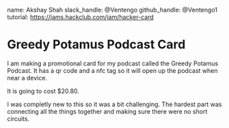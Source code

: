 name: Akshay Shah
slack_handle: @Ventengo
github_handle: @Ventengo1
tutorial: https://jams.hackclub.com/jam/hacker-card

# Greedy Potamus Podcast Card

I am making a promotional card for my podcast called the Greedy Potamus Podcast. It has a qr code and a nfc tag so it will open up the podcast when near a device.

It is going to cost $20.80.

I was completly new to this so it was a bit challenging. The hardest part was connecting all the things together and making sure there were no short circuits.
